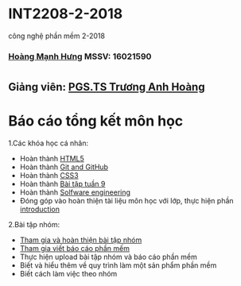 # INT2208-2-2018
công nghệ phần mềm 2-2018
### [Hoàng Mạnh Hưng](https://github.com/chaobalder01) MSSV: 16021590
#
## Giảng viên: [PGS.TS Trương Anh Hoàng](http://www.uet.vnu.edu.vn/~hoangta/)
# Báo cáo tổng kết môn học

1.Các khóa học cá nhân:
 - Hoàn thành [HTML5](https://github.com/truonganhhoang/INT2208-2-2018/blob/master/HoangManhHung/HTML5/html.jpg)
 - Hoàn thành [Git and GitHub](https://github.com/truonganhhoang/INT2208-2-2018/blob/master/HoangManhHung/Git%20and%20Github/Git%20and%20Github.png)
 - Hoàn thành [CSS3](https://github.com/truonganhhoang/INT2208-2-2018/blob/master/HoangManhHung/CSS3/CSS3.jpg)
 - Hoàn thành [Bài tập tuần 9](https://github.com/truonganhhoang/INT2208-2-2018/tree/master/HoangManhHung/baitaptinycard)
 - Hoàn thành [Solfware engineering](https://github.com/truonganhhoang/INT2208-2-2018/tree/master/HoangManhHung/sofwareengineer)
 - Đóng góp vào hoàn thiện tài liệu môn học với lớp, thực hiện phần [introduction](https://docs.google.com/document/d/1a4i_31R8WBUAnF91syr1FwBpKoAiTY6rEJt1xWjb74M/edit#heading=h.96he3yu1bnz4)

2.Bài tập nhóm:
 - [Tham gia và hoàn thiện bài tập nhóm](https://github.com/truonganhhoang/INT2208-2-2018/tree/master/nhom-320studio)
 - [Tham gia viết báo cáo phần mếm](https://docs.google.com/document/d/161cTT8VulbtWLVfY7JURB7gESdgl9ezzXQQtfq2T7V0/edit)
 - Thực hiện upload bài tập nhóm và báo cáo phần mềm
 - Biết và hiểu thêm về quy trình làm một sản phẩm phần mềm
 - Biết cách làm việc theo nhóm
